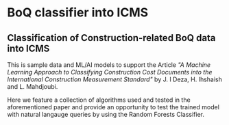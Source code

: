 # BoQ classifier into ICMS

## Classification of Construction-related BoQ data into ICMS 

This is sample data and ML/AI models to support the Article *"A Machine Learning Approach to Classifying Construction Cost Documents into the International Construction Measurement Standard"* by J. I Deza, H. Ihshaish and L. Mahdjoubi. 

Here we feature a collection of algorithms used and tested in the aforementioned paper and provide an opportunity to test the trained model with natural langauge queries by using the Random Forests Classifier. 


